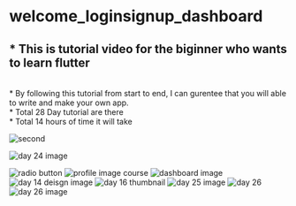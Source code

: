 # welcome_loginsignup_dashboard

<h2>* This is tutorial video for the biginner who wants to learn flutter</h2></br>
  * By following this tutorial from start to end, I can gurentee that you will able to write and make your own app.<br>
  * Total 28 Day tutorial are there<br>
  * Total 14 hours of time it will take<br>
  
![second](https://user-images.githubusercontent.com/91468863/167246214-fddf22c1-0716-4af2-932a-6aaa904dfe33.png)

![day 24 image](https://user-images.githubusercontent.com/91468863/167246108-857d5943-ff43-4e31-885e-6469954e47eb.png)

  ![radio button](https://user-images.githubusercontent.com/91468863/167246128-763a4870-25a4-48b6-b749-220f05915663.png)
![profile image course](https://user-images.githubusercontent.com/91468863/167246140-a5addddf-614f-4c63-8ce8-c5edf5484b64.png)
![dashboard image](https://user-images.githubusercontent.com/91468863/167246159-42954cbc-3d24-402c-8c6c-680653105e6e.png)
![day 14 deisgn image](https://user-images.githubusercontent.com/91468863/167246171-5ca1ba95-8968-4d81-a55d-2e991f4ed8b7.png)
![day 16 thumbnail](https://user-images.githubusercontent.com/91468863/167246176-d440563d-ed47-4b60-8acf-4f048442b0d9.png)
![day 25 image](https://user-images.githubusercontent.com/91468863/167246195-432667c9-c334-4398-b49f-bb1d3831a811.png)
![day 26](https://user-images.githubusercontent.com/91468863/167246201-dcaee832-e62e-4551-99f4-d1def28e7a90.png)
![day 26 image](https://user-images.githubusercontent.com/91468863/167246207-38827a3b-8244-48cb-9b20-7f05380a0255.png)
